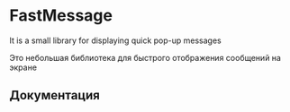 # FastMessage
It is a small library for displaying quick pop-up messages

Это небольшая библиотека для быстрого отображения сообщений на экране

## Документация
